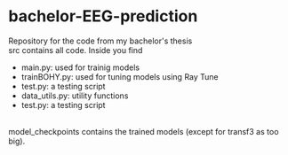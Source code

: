 # bachelor-EEG-prediction
Repository for the code from my bachelor's thesis <br>
src contains all code. Inside you find 
<ul>
  <li>main.py: used for trainig models</li>
  <li>trainBOHY.py: used for tuning models using Ray Tune</li>
  <li>test.py: a testing script</li>
  <li>data_utils.py: utility functions</li>
  <li>test.py: a testing script</li>
</ul>


 <br>
model_checkpoints contains the trained models (except for transf3 as too big).
